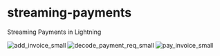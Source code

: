 # streaming-payments
Streaming Payments in Lightning

![add_invoice_small](https://user-images.githubusercontent.com/393923/167276326-15085f34-2dde-498a-8135-d87a5a4704d7.png)
![decode_payment_req_small](https://user-images.githubusercontent.com/393923/167276330-3da52820-6f16-4d53-bd65-97b2f398716c.png)
![pay_invoice_small](https://user-images.githubusercontent.com/393923/167276333-22c7e0f0-b449-4689-bc11-dfce15830fad.png)

